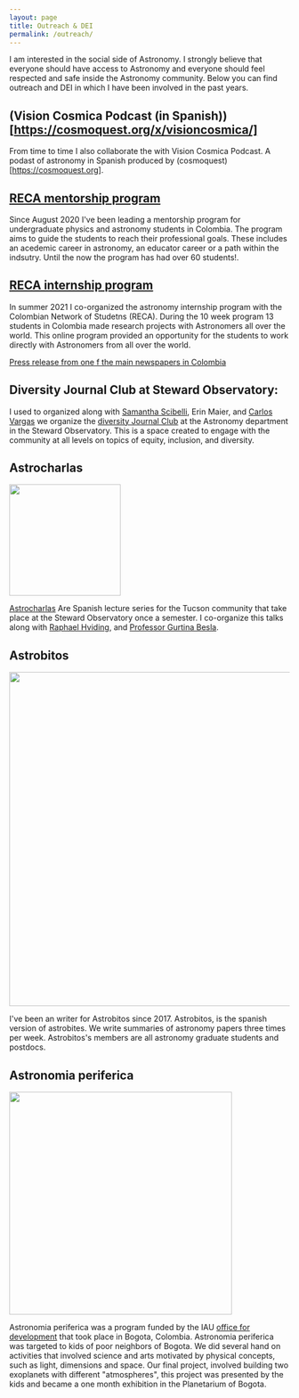 ```yaml
---
layout: page
title: Outreach & DEI
permalink: /outreach/
---
```


I am interested in the social side of Astronomy. I strongly believe that everyone
should have access to Astronomy and everyone should feel respected and safe inside the
Astronomy community. Below you can find outreach and DEI
in which I have been involved in the past years. 

## (Vision Cosmica Podcast (in Spanish))[https://cosmoquest.org/x/visioncosmica/]

From time to time I also collaborate the with Vision Cosmica Podcast. A podast of astronomy in Spanish produced by (cosmoquest)[https://cosmoquest.org]. 

## [RECA mentorship program](https://recastronomia.github.io/mentores/)

Since August 2020 I've been leading a mentorship program for undergraduate physics and astronomy students in Colombia. The program aims to guide the students to reach their professional goals. These includes an acedemic career in astronomy, an educator career or a path within the indsutry. Until the now the program has had over 60 students!. 

## [RECA internship program](https://recastronomia.github.io/internship/) 

In summer 2021 I co-organized the astronomy internship program with the Colombian Network of Studetns (RECA). During the 10 week program 13 students in Colombia made research projects with Astronomers all over the world. This online program provided an opportunity for the students to work directly with Astronomers from all over the world. 

[Press release from one f the main newspapers in Colombia](https://www.elespectador.com/ciencia/debut-en-la-gran-cancha-del-universo/)

## Diversity Journal Club at Steward Observatory:

I used to organized along with [Samantha Scibelli](https://samscibelli.github.io/), Erin Maier, and
[Carlos Vargas](https://www.as.arizona.edu/people/postdoctoral/carlos-j-vargas) we organize
the [diversity Journal Club](https://www.as.arizona.edu/diversity_coffee)
at the Astronomy department in the Steward Observatory. This is a space created
to engage with the community at all levels on topics of equity, inclusion, and
diversity. 

## Astrocharlas


<img src="https://astrocharlas.github.io/images/gallery/Gallery3.jpeg" width="200">

[Astrocharlas](https://astrocharlas.github.io/schedule.html) Are Spanish lecture series for
the Tucson community that take place at the Steward Observatory once a semester. 
I co-organize this talks along with [Raphael Hviding](https://www.as.arizona.edu/~rehviding/), and 
[Professor Gurtina Besla](https://lavinia.as.arizona.edu/~gbesla/Welcome.html).

## Astrobitos


<img src="../astrobitos.png" width="600">

I've been an writer for Astrobitos since 2017. 
Astrobitos, is the spanish version of astrobites. We write summaries of
astronomy papers three times per week. Astrobitos's members are all
astronomy graduate students and postdocs. 

## Astronomia periferica


<img src="../astronomiaperiferica.jpg" width="400">

Astronomia periferica was a program funded by the IAU [office for
development](http://www.astro4dev.org/)
that took place in Bogota, Colombia. Astronomia periferica was targeted to 
kids of poor neighbors of Bogota. We did several hand on activities that
involved science and arts motivated by physical concepts, such as light, 
dimensions and space. Our final project, involved building two exoplanets 
with different "atmospheres", this project was presented by the kids and became
a one month exhibition in the Planetarium of Bogota.

